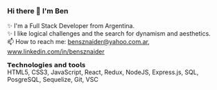 ### Hi there 👋 I'm Ben

✨ I'm a Full Stack Developer from Argentina.<br>
✨ I like logical challenges and the search for dynamism and aesthetics.<br>
📫 How to reach me: bensznaider@yahoo.com.ar, www.linkedin.com/in/bensznaider

𝗧𝗲𝗰𝗵𝗻𝗼𝗹𝗼𝗴𝗶𝗲𝘀 𝗮𝗻𝗱 𝘁𝗼𝗼𝗹𝘀<br>
HTML5, CSS3, JavaScript, React, Redux, NodeJS, Express.js, SQL, PosgreSQL, Sequelize, Git, VSC
